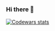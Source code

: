 ### Hi there 👋

[![Codewars stats](https://www.codewars.com/users/Van4e3_WT/badges/large)](https://www.codewars.com/users/Van4e3_WT)
<!--
**Van4e3WT/Van4e3WT** is a ✨ _special_ ✨ repository because its `README.md` (this file) appears on your GitHub profile.

Here are some ideas to get you started:

- 🔭 I’m currently working on ...
- 🌱 I’m currently learning ...
- 👯 I’m looking to collaborate on ...
- 🤔 I’m looking for help with ...
- 💬 Ask me about ...
- 📫 How to reach me: ...
- 😄 Pronouns: ...
- ⚡ Fun fact: ...
-->
